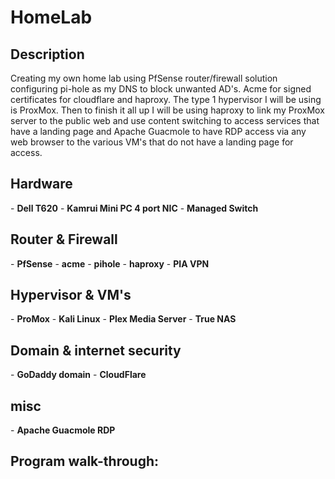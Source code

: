 <h1>HomeLab</h1>

<h2>Description</h2>
Creating my own home lab using PfSense router/firewall solution configuring pi-hole as my DNS to block unwanted AD's. Acme for signed certificates for cloudflare and haproxy. The type 1 hypervisor I will be using is ProxMox. Then to finish it all up I will be using haproxy to link my ProxMox server to the public web and use content switching to access services that have a landing page and Apache Guacmole to have RDP access via any web browser to the various VM's that do not have a landing page for access.
<br />


<h2>Hardware</h2>
- <b>Dell T620</b>
- <b>Kamrui Mini PC 4 port NIC</b>
- <b>Managed Switch</b>

<h2>Router & Firewall</h2>
- <b>PfSense</b>
- <b>acme</b>
- <b>pihole</b>
- <b>haproxy</b>
- <b>PIA VPN</b>

<h2>Hypervisor & VM's</h2>
- <b>ProMox</b>
- <b>Kali Linux</b>
- <b>Plex Media Server</b>
- <b>True NAS</b>

<h2>Domain & internet security</h2>
- <b>GoDaddy domain</b>
- <b>CloudFlare</b>

<h2>misc</h2>
- <b>Apache Guacmole RDP</b>


<h2>Program walk-through:</h2>


